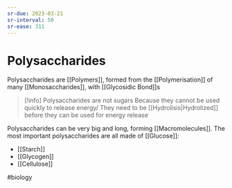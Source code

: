 ```yaml
---
sr-due: 2023-03-21
sr-interval: 50
sr-ease: 311
---
```

# Polysaccharides

Polysaccharides are [[Polymers]], formed from the [[Polymerisation]] of many [[Monosaccharides]], with [[Glycosidic Bond]]s 

> [!info] Polysaccharides are not sugars
> Because they cannot be used quickly to release energy/
> They need to be [[Hydrolisis|Hydrolized]] before they can be used for energy release

Polysaccharides can be very big and long, forming [[Macromolecules]].
The most important polysaccharides are all made of [[Glucose]]:
- [[Starch]]
- [[Glycogen]]
- [[Cellulose]]

#biology 